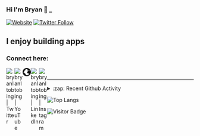 ### Hi I'm Bryan 👋 _

[![Website](https://img.shields.io/website?label=bryanlumbantobing&style=for-the-badge&url=https://bryantobing12.github.io)](https://bryantobing12.github.io/)
[![Twitter Follow](https://img.shields.io/twitter/follow/bryantobing12?color=1DA1F2&logo=twitter&style=for-the-badge)](https://twitter.com/intent/follow?original_referer=https%3A%2F%2Fgithub.com%2Fbryantobing12&screen_name=bryantobing12)

## I enjoy building apps


### Connect here:

[<img align="left" alt="bryanltobing | Twitter" width="22px" src="https://cdn.jsdelivr.net/npm/simple-icons@v3/icons/twitter.svg" />][twitter]
[<img align="left" alt="bryanltobing | YouTube" width="22px" src="https://cdn.jsdelivr.net/npm/simple-icons@v3/icons/youtube.svg" />][youtube]
[<img align="left" alt="bryanltobing" width="22px" src="https://raw.githubusercontent.com/iconic/open-iconic/master/svg/globe.svg" />][website]
[<img align="left" alt="bryanltobing | LinkedIn" width="22px" src="https://cdn.jsdelivr.net/npm/simple-icons@v3/icons/linkedin.svg" />][linkedin]
[<img align="left" alt="bryanltobing | Instagram" width="22px" src="https://cdn.jsdelivr.net/npm/simple-icons@v3/icons/instagram.svg" />][instagram]

<br/>

---

<details>
  <summary>:zap: Recent Github Activity</summary>
  
<!--START_SECTION:activity-->
1. 🗣 Commented on [#1986](https://github.com/chakra-ui/chakra-ui/issues/1986) in [chakra-ui/chakra-ui](https://github.com/chakra-ui/chakra-ui)
2. 🗣 Commented on [#524](https://github.com/mholt/PapaParse/issues/524) in [mholt/PapaParse](https://github.com/mholt/PapaParse)
3. 🗣 Commented on [#3696](https://github.com/chakra-ui/chakra-ui/issues/3696) in [chakra-ui/chakra-ui](https://github.com/chakra-ui/chakra-ui)
4. 🗣 Commented on [#908](https://github.com/vercel/swr/issues/908) in [vercel/swr](https://github.com/vercel/swr)
5. 🗣 Commented on [#286](https://github.com/ankeetmaini/react-infinite-scroll-component/issues/286) in [ankeetmaini/react-infinite-scroll-component](https://github.com/ankeetmaini/react-infinite-scroll-component)
<!--END_SECTION:activity-->

</details>


![Top Langs](https://github-readme-stats.vercel.app/api/top-langs/?username=bryantobing12&hide=TeX&layout=compact&theme=light)


![Visitor Badge](https://visitor-badge.laobi.icu/badge?page_id=bryantobing12.bryantobing12)


[twitter]: https://twitter.com/bryantobing12
[website]: https://bryantobing12.github.io/
[youtube]: https://www.youtube.com/channel/UC_DIpegrExwnDk6qAKsHygg?view_as=subscriber
[instagram]: https://www.instagram.com/bryanltobing/
[linkedin]: https://www.linkedin.com/in/bryanlumbantobing/

